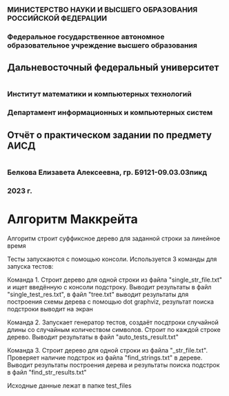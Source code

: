 

### МИНИСТЕРСТВО НАУКИ И ВЫСШЕГО ОБРАЗОВАНИЯ РОССИЙСКОЙ ФЕДЕРАЦИИ
### Федеральное государственное автономное образовательное учреждение высшего образования
## Дальневосточный федеральный университет
# 
### Институт математики и компьютерных технологий
### Департамент информационных и компьютерных систем
## Отчёт о практическом задании по предмету АИСД
# 
### Белкова Елизавета Алексеевна, гр. Б9121-09.03.03пикд
### 2023 г.

# Алгоритм Маккрейта

Алгоритм строит суффиксное дерево для заданной строки за линейное время

Тесты запускаются с помощью консоли. Используется 3 команды для запуска тестов:

Команда 1. Строит дерево для одной строки из файла "single_str_file.txt" и ищет введённую с консоли подстроку.
Выводит результаты в файл "single_test_res.txt", в файл "tree.txt" выводит результаты для построения схемы дерева с помощью dot graphviz, результат поиска подстроки выводит на экран

Команда 2. Запускает генератор тестов, создаёт посдтроки случайной длины со случайным количеством символов. Строит по каждой строке дерево.
Выводит результаты в файл "auto_tests_result.txt"

Команда 3. Строит дерево для одной строки из файла "_str_file.txt". Проверяет наличие подстрок из файла "find_strings.txt" в дереве.
Выводит результаты построения дерева и результаты поиска подстрок в файл "find_str_results.txt"

Исходные данные лежат в папке test_files
